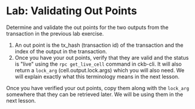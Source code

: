 # Lab: Validating Out Points

Determine and validate the out points for the two outputs from the transaction in the previous lab exercise.

1. An out point is the tx\_hash (transaction id) of the transaction and the index of the output in the transaction.
2. Once you have your out points, verify that they are valid and the status is "live" using the `rpc get_live_cell` command in ckb-cli. It will also return a `lock_arg` (cell.output.lock.args) which you will also need. We will explain exactly what this terminology means in the next lesson.

Once you have verified your out points, copy them along with the `lock_arg` somewhere that they can be retrieved later. We will be using them in the next lesson.



